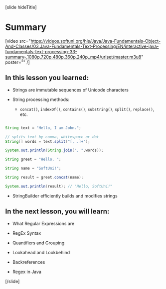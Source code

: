 [slide hideTitle]
# Summary

[video src="https://videos.softuni.org/hls/Java/Java-Fundamentals-Object-And-Classes/03.Java-Fundamentals-Text-Processing/EN/interactive-java-fundamentals-text-processing-33-summary-,1080p,720p,480p,360p,240p,.mp4/urlset/master.m3u8" poster="" /]

## In this lesson you learned:

- Strings are immutable sequences of Unicode characters

- String processing methods:
    - `concat()`, `indexOf()`, `contains()`, `substring()`, `split()`, `replace()`, etc.

```java

String text = "Hello, I am John.";

// splits text by comma, whitespace or dot
String[] words = text.split("[, .]+");

System.out.println(String.join(", ",words));
```

```java
String greet = "Hello, ";

String name = "SoftUni!";

String result = greet.concat(name);

System.out.println(result); // "Hello, SoftUni!"
```

- StringBuilder efficiently builds and modifies strings

## In the next lesson, you will learn:

- What Regular Expressions are

- RegEx Syntax

- Quantifiers and Grouping

- Lookahead and Lookbehind

- Backreferences

- Regex in Java

[/slide]